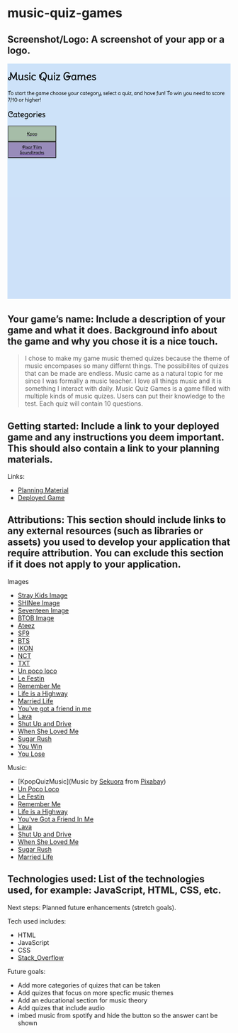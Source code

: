 # music-quiz-games

## **Screenshot/Logo**: A screenshot of your app or a logo.

![Image of Main Screen](/assets//Music%20Quiz%20Games.png)

## **Your game’s name**: Include a description of your game and what it does. Background info about the game and why you chose it is a nice touch.

> I chose to make my game music themed quizes because the theme of music encompases so many differnt things. The possibilites of quizes that can be made are endless. Music came as a natural topic for me since I was formally a music teacher. I love all things music and it is something I interact with daily. Music Quiz Games is a game filled with multiple kinds of music quizes. Users can put their knowledge to the test. Each quiz will contain 10 questions.

## **Getting started**: Include a link to your deployed game and any instructions you deem important. This should also contain a link to your planning materials.

Links:
- [Planning Material](https://docs.google.com/document/d/11ReMov305tonV5zH8cCv0LEoBBh5YpxjILkXS5Cu-pU/edit?usp=sharing)
- [Deployed Game](https://pericarney00.github.io/music-quiz-games/)

## **Attributions**: This section should include links to any external resources (such as libraries or assets) you used to develop your application that require attribution. You can exclude this section if it does not apply to your application.
Images
- [Stray Kids Image]("https://thebiaslist.com/wp-content/uploads/2025/06/stray-kids-hollow.jpg")
- [SHINee Image](https://blogger.googleusercontent.com/img/b/R29vZ2xl/AVvXsEgE4nqeaO3VhdOVG0AuxHfRlS4ZS6GNsERz9xzy3USDqO_EJaJLGHAapp1PyZ9r6HhIHYUe_C5tx6N7ZH4jzEQ48pnfXykkDSTXBBNnUDCBIF840DdE8DUll05Xj4274o3YwbQ-mhdElMoH/s640/shinee.jpg)
- [Seventeen Image]("https://dailynexus.s3.us-west-1.amazonaws.com/dailynexus/wp-content/uploads/2022/09/22150717/kpop-draft-1.jpg",
)
- [BTOB Image](https://kpopreviewed.com/wp-content/uploads/2017/03/btobfeelem.jpg)
- [Ateez](https://images.squarespace-cdn.com/content/v1/56eb012f27d4bd29de975fae/1632602667384-6BGZ7CZ4CSHGH4KWBRX2/HIST_ATEEZ_Header.jpg?format=1500w)
- [SF9](https://i.scdn.co/image/ab67616d0000b273af097df559ed0fa3819705d5)
- [BTS](https://mediaproxy.tvtropes.org/width/1200/https://static.tvtropes.org/pmwiki/pub/images/bts.png)
- [IKON](https://i0.wp.com/ulzza.com/wp-content/uploads/2019/07/iKONs-First-Public-Appearance-As-A-6-Member-Group.jpg?w=700&ssl=1)
- [NCT](https://pm1.aminoapps.com/7048/67445bd683e0f134c2e5f3e48b947f86f5cc94e3r1-720-400v2_hq.jpg)
- [TXT](https://c.ndtvimg.com/2024-11/iq7ctal8_txt_625x300_18_November_24.jpg?downsize=773:435)
- [Un poco loco](https://open.spotify.com/track/0OFknyqxmSQ42SoKxWVTok?si=2d8ad72374c44c8a)
- [Le Festin](https://open.spotify.com/track/02JIdsrod3BYucThfUFDUX?si=107b5d10325c44a3)
- [Remember Me](https://open.spotify.com/track/4ljlAxfaEjO4Q4g9FMtVj4?si=992c973292c54672)
- [Life is a Highway](https://open.spotify.com/track/5gB2IrxOCX2j9bMnHKP38i?si=6e94c1ad8b3e482f)
- [Married Life](https://open.spotify.com/track/7iocNjLrxPHLl8njgRlv5U?si=3525b8dd17f1477c)
- [You've got a friend in me](https://open.spotify.com/track/2stkLJ0JNcXkIRDNF3ld6c?si=c19f0651d69e4336)
- [Lava](https://open.spotify.com/track/0wqeaDeaKq14IuQESPqBEJ?si=72171eb1faeb4468)
- [Shut Up and Drive](https://open.spotify.com/track/3kM1Rc8bQDNpAtXCiAhGV5?si=463b5bc193d84ad7)
- [When She Loved Me](https://open.spotify.com/track/780W6YW5HFANQLR77Owern?si=90574ccee49e4395)
- [Sugar Rush](https://open.spotify.com/track/4QTqzaot78lDo2gkauEgq5?si=37f4d444105e4617)
- [You Win]("https://encrypted-tbn0.gstatic.com/images?q=tbn:ANd9GcRP6fVU8PTOLJHrZHJRhDa-JIyuNn2DoydMSw&s")
- [You Lose]("https://t4.ftcdn.net/jpg/01/31/41/99/360_F_131419939_Uh5AUdnNOjGiVEpFgweSWogZMXBDuGwE.jpg")



Music:
- [KpopQuizMusic](Music by <a href="https://pixabay.com/users/sekuora-40269569/?utm_source=link-attribution&utm_medium=referral&utm_campaign=music&utm_content=242507">Sekuora</a> from <a href="https://pixabay.com/music//?utm_source=link-attribution&utm_medium=referral&utm_campaign=music&utm_content=242507">Pixabay</a>)
- [Un Poco Loco]("https://open.spotify.com/embed/track/0OFknyqxmSQ42SoKxWVTok?utm_source=generator")
- [Le Festin]("https://open.spotify.com/embed/track/02JIdsrod3BYucThfUFDUX?utm_source=generator")
- [Remember Me]("https://open.spotify.com/embed/track/4ljlAxfaEjO4Q4g9FMtVj4?utm_source=generator")
- [Life is a Highway]("https://open.spotify.com/embed/track/5gB2IrxOCX2j9bMnHKP38i?utm_source=generator")
- [You've Got a Friend In Me]("https://open.spotify.com/embed/track/2stkLJ0JNcXkIRDNF3ld6c?utm_source=generator")
- [Lava]("https://open.spotify.com/embed/track/0wqeaDeaKq14IuQESPqBEJ?utm_source=generator")
- [Shut Up and Drive]("https://open.spotify.com/embed/track/3kM1Rc8bQDNpAtXCiAhGV5?utm_source=generator" )
- [When She Loved Me]("https://open.spotify.com/embed/track/780W6YW5HFANQLR77Owern?utm_source=generator")
- [Sugar Rush]("https://open.spotify.com/embed/track/4QTqzaot78lDo2gkauEgq5?utm_source=generator")
- [Married Life]("https://open.spotify.com/embed/track/7iocNjLrxPHLl8njgRlv5U?utm_source=generator")

## **Technologies used**: List of the technologies used, for example: JavaScript, HTML, CSS, etc.
Next steps: Planned future enhancements (stretch goals).

Tech used includes:
- HTML
- JavaScript
- CSS
- [Stack_Overflow](https://stackoverflow.com/questions/38003222/javascript-adding-images-to-objects-via-object-literal-notation)

Future goals:
- Add more categories of quizes that can be taken
- Add quizes that focus on more specfic music themes
- Add an educational section for music theory
- Add quizes that include audio
- imbed music from spotify and hide the button so the answer cant be shown